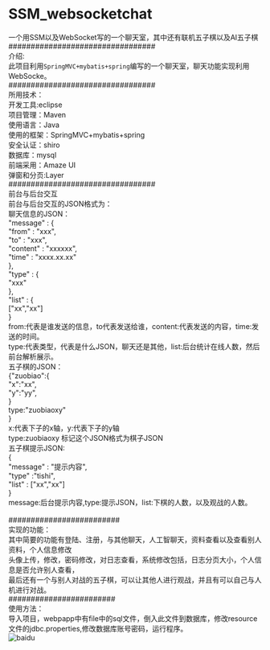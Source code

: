 # SSM_websocketchat<br>
一个用SSM以及WebSocket写的一个聊天室，其中还有联机五子棋以及AI五子棋<br>
#################################<br>
介绍:<br>
  此项目利用`SpringMVC+mybatis+spring`编写的一个聊天室，聊天功能实现利用WebSocke。<br>
#################################<br>
所用技术：<br>
  开发工具:eclipse<br>
  项目管理：Maven<br>
  使用语言：Java<br>
  使用的框架：SpringMVC+mybatis+spring<br>
  安全认证：shiro<br>
  数据库：mysql<br>
  前端采用：Amaze UI<br>
  弹窗和分页:Layer<br>
 #################################<br>
 前台与后台交互<br>
 前台与后台交互的JSON格式为：<br>
 聊天信息的JSON：<br>
 "message" : {<br>
	"from" : "xxx",<br>
	"to" : "xxx",<br>
	"content" : "xxxxxx",<br>
	"time" : "xxxx.xx.xx"<br>
},<br>
"type" : {<br>
	"xxx"<br>
},<br>
"list" : {<br>
	["xx","xx"]<br>
}<br>
from:代表是谁发送的信息，to代表发送给谁，content:代表发送的内容，time:发送的时间。<br>
type:代表类型，代表是什么JSON，聊天还是其他，list:后台统计在线人数，然后前台解析展示。<br>
五子棋的JSON：<br>
{"zuobiao":{<br>
"x":"xx",<br>
"y":"yy",<br>
}<br>
type:"zuobiaoxy"<br>
}<br>
x:代表下子的x轴，y:代表下子的y轴<br>
type:zuobiaoxy 标记这个JSON格式为棋子JSON<br>
五子棋提示JSON:<br>
{<br>
"message" : "提示内容",<br>
"type" :"tishi",<br>
"list" : ["xx","xx"]<br>
}<br>
message:后台提示内容,type:提示JSON，list:下棋的人数，以及观战的人数。<br><br>
#########################<br>
实现的功能：<br>
其中简要的功能有登陆、注册，与其他聊天，人工智聊天，资料查看以及查看别人资料，个人信息修改<br>
头像上传，修改，密码修改，对日志查看，系统修改包括，日志分页大小，个人信息是否允许别人查看，<br>
最后还有一个与别人对战的五子棋，可以让其他人进行观战，并且有可以自己与人机进行对战。<br>
########################<br>
使用方法：<br>
导入项目，webpapp中有file中的sql文件，倒入此文件到数据库，修改resource文件的jdbc.properties,修改数据库账号密码，运行程序。<br>
![baidu](http://www.baidu.com/img/bdlogo.gif "百度logo")  
